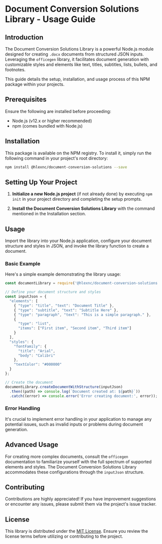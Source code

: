 # Document Conversion Solutions Library - Usage Guide

## Introduction

The Document Conversion Solutions Library is a powerful Node.js module designed for creating `.docx` documents from structured JSON inputs. Leveraging the `officegen` library, it facilitates document generation with customizable styles and elements like text, titles, subtitles, lists, bullets, and footnotes.

This guide details the setup, installation, and usage process of this NPM package within your projects.

## Prerequisites

Ensure the following are installed before proceeding:
- Node.js (v12.x or higher recommended)
- npm (comes bundled with Node.js)

## Installation

This package is available on the NPM registry. To install it, simply run the following command in your project's root directory:

```bash
npm install @hlexnc/document-conversion-solutions --save
```

## Setting Up Your Project

1. **Initialize a new Node.js project** (if not already done) by executing `npm init` in your project directory and completing the setup prompts.

2. **Install the Document Conversion Solutions Library** with the command mentioned in the Installation section.

## Usage

Import the library into your Node.js application, configure your document structure and styles in JSON, and invoke the library function to create a document.

### Basic Example

Here's a simple example demonstrating the library usage:

```javascript
const documentLibrary = require('@hlexnc/document-conversion-solutions');

// Define your document structure and styles
const inputJson = {
  "elements": [
    { "type": "title", "text": "Document Title" },
    { "type": "subtitle", "text": "Subtitle Here" },
    { "type": "paragraph", "text": "This is a simple paragraph." },
    {
      "type": "list",
      "items": ["First item", "Second item", "Third item"]
    }
  ],
  "styles": {
    "fontFamily": {
      "title": "Arial",
      "body": "Calibri"
    },
    "textColor": "#000000"
  }
};

// Create the document
documentLibrary.createDocumentWithStructure(inputJson)
  .then((path) => console.log(`Document created at: ${path}`))
  .catch((error) => console.error('Error creating document:', error));
```

### Error Handling

It's crucial to implement error handling in your application to manage any potential issues, such as invalid inputs or problems during document generation.

## Advanced Usage

For creating more complex documents, consult the `officegen` documentation to familiarize yourself with the full spectrum of supported elements and styles. The Document Conversion Solutions Library accommodates these configurations through the `inputJson` structure.

## Contributing

Contributions are highly appreciated! If you have improvement suggestions or encounter any issues, please submit them via the project's issue tracker.

## License

This library is distributed under the [MIT License](https://opensource.org/licenses/MIT). Ensure you review the license terms before utilizing or contributing to the project.